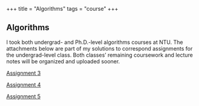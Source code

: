 +++
title = "Algorithms"
tags = "course"
+++

## Algorithms

I took both undergrad- and Ph.D.-level algorithms courses at NTU. 
The attachments below are part of my solutions to correspond assignments for the undergrad-level class. 
Both classes’ remaining coursework and lecture notes will be organized and uploaded sooner.

[Assignment 3](/pdf/algo/hw3.pdf)

[Assignment 4](/pdf/algo/hw4.pdf)

[Assignment 5](/pdf/algo/hw5.pdf)


